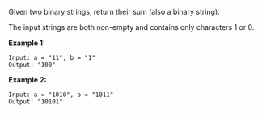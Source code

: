 Given two binary strings, return their sum (also a binary string).

The input strings are both non-empty and contains only characters 1 or 0.

**Example 1:**

```
Input: a = "11", b = "1"
Output: "100"
```

**Example 2:**

```
Input: a = "1010", b = "1011"
Output: "10101"
```
